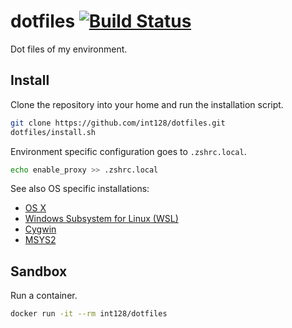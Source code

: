 dotfiles [![Build Status](https://travis-ci.org/int128/dotfiles.svg?branch=master)](https://travis-ci.org/int128/dotfiles)
========

Dot files of my environment.

Install
-------

Clone the repository into your home and run the installation script.

```zsh
git clone https://github.com/int128/dotfiles.git
dotfiles/install.sh
```

Environment specific configuration goes to `.zshrc.local`.

```zsh
echo enable_proxy >> .zshrc.local
```

See also OS specific installations:

* [OS X](osx)
* [Windows Subsystem for Linux (WSL)](wsl)
* [Cygwin](cygwin)
* [MSYS2](msys2)

Sandbox
-------

Run a container.

```zsh
docker run -it --rm int128/dotfiles
```

